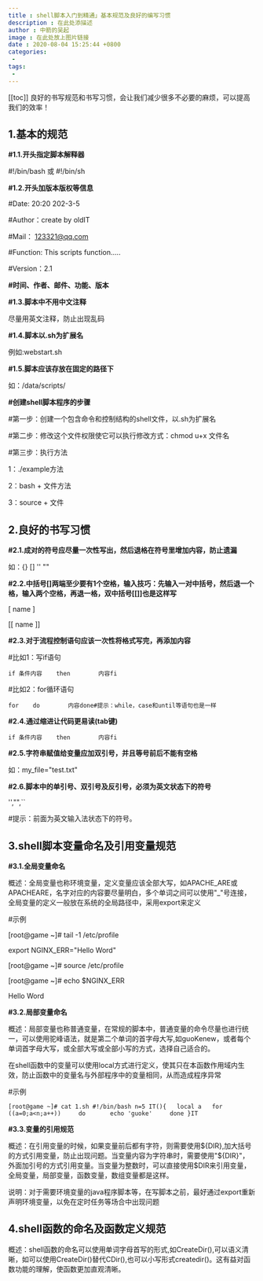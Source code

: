 ```yaml
---
title : shell脚本入门到精通」基本规范及良好的编写习惯
description : 在此处添描述
author : 中箭的吴起
image : 在此处放上图片链接
date : 2020-08-04 15:25:44 +0800
categories:
 -
tags:
 -
---
```

[[toc]]
良好的书写规范和书写习惯，会让我们减少很多不必要的麻烦，可以提高我们的效率！

## **1.基本的规范**

**#1.1.开头指定脚本解释器**

#!/bin/bash 或 #!/bin/sh

**#1.2.开头加版本版权等信息**

#Date: 20:20 202\-3\-5

#Author：create by oldIT

#Mail： 123321@qq.com

#Function: This scripts function.....

#Version：2.1

**#时间、作者、邮件、功能、版本**

**#1.3.脚本中不用中文注释**

尽量用英文注释，防止出现乱码

**#1.4.脚本以.sh为扩展名**

例如:webstart.sh

**#1.5.脚本应该存放在固定的路径下**

如：/data/scripts/

**#创建shell脚本程序的步骤**

#第一步：创建一个包含命令和控制结构的shell文件，以.sh为扩展名

#第二步：修改这个文件权限使它可以执行修改方式：chmod u+x 文件名

#第三步：执行方法

1：./example方法

2：bash + 文件方法

3：source + 文件

## **2.良好的书写习惯**

**#2.1.成对的符号应尽量一次性写出，然后退格在符号里增加内容，防止遗漏**

如：{} \[\] '' ""

**#2.2.中括号\[\]两端至少要有1个空格，输入技巧：先输入一对中括号，然后退一个格，输入两个空格，再退一格，双中括号\[\[\]\]也是这样写**

\[ name \]

\[\[ name \]\]

**#2.3.对于流程控制语句应该一次性将格式写完，再添加内容**

#比如1：写if语句

```
if 条件内容    then        内容fi
```

#比如2：for循环语句

```
for    do        内容done#提示：while，case和until等语句也是一样
```

**#2.4.通过缩进让代码更易读(tab键)**

```
if 条件内容    then        内容fi
```

**#2.5.字符串赋值给变量应加双引号，并且等号前后不能有空格**

如：my\_file="test.txt"

**#2.6.脚本中的单引号、双引号及反引号，必须为英文状态下的符号**

'',"",\`\`

#提示：前面为英文输入法状态下的符号。

## **3.shell脚本变量命名及引用变量规范**

**#3.1.全局变量命名**

概述：全局变量也称环境变量，定义变量应该全部大写，如APACHE\_ARE或APACHEARE，名字对应的内容要尽量明白，多个单词之间可以使用"\_"号连接，全局变量的定义一般放在系统的全局路径中，采用export来定义

#示例

\[root@game ~\]# tail \-1 /etc/profile

export NGINX\_ERR="Hello Word"

\[root@game ~\]# source /etc/profile

\[root@game ~\]# echo $NGINX\_ERR

Hello Word

**#3.2.局部变量命名**

概述：局部变量也称普通变量，在常规的脚本中，普通变量的命令尽量也进行统一，可以使用驼峰语法，就是第二个单词的首字母大写,如guoKenew，或者每个单词首字母大写，或全部大写或全部小写的方式，选择自己适合的。

在shell函数中的变量可以使用local方式进行定义，使其只在本函数作用域内生效，防止函数中的变量名与外部程序中的变量相同，从而造成程序异常

#示例

```
[root@game ~]# cat 1.sh #!/bin/bash n=5 IT(){   local a   for ((a=0;a<n;a++))     do       echo 'guoke'     done }IT
```

**#3.3.变量的引用规范**

概述：在引用变量的时候，如果变量前后都有字符，则需要使用${DIR},加大括号的方式引用变量，防止出现问题。当变量内容为字符串时，需要使用"${DIR}"，外面加引号的方式引用变量。当变量为整数时，可以直接使用$DIR来引用变量，全局变量，局部变量，函数变量，数组变量都是这样。

说明：对于需要环境变量的java程序脚本等，在写脚本之前，最好通过export重新声明环境变量，以免在定时任务等场合中出现问题

## **4.shell函数的命名及函数定义规范**

概述：shell函数的命名可以使用单词字母首写的形式,如CreateDir(),可以语义清晰，如可以使用CreateDir()替代CDir(),也可以小写形式createdir()。这有益对函数功能的理解，使函数更加直观清晰。